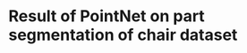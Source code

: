# Result of PointNet on part segmentation of chair dataset
<!-- ![image](https://github.com/tungyen/Pytorch_deepLearning/blob/master/PointNet/res.png) -->
